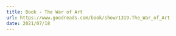 ```yaml
---
title: Book - The War of Art
url: https://www.goodreads.com/book/show/1319.The_War_of_Art
date: 2021/07/18
---
```


